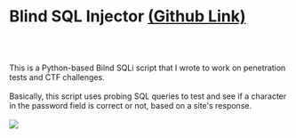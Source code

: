 <h1>Blind SQL Injector <a href="https://github.com/exaybachay-ak/BlindSQLInjector/blob/master/findNextLetter.py">(Github Link)</a></h1>
<br /><br />
<p>
This is a Python-based Bilnd SQLi script that I wrote to work on penetration tests and CTF challenges.<br /><br />
Basically, this script uses probing SQL queries to test and see if a character in the password field is correct or not, based on a site's response.<br /><br />
<img src="/assets/BlindSQLi.png" />
